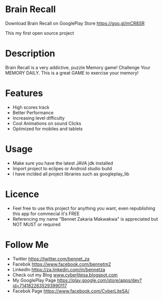 # Brain Recall

Download Brain Recall on GooglePlay Store https://goo.gl/mCR8SR

This my first open source project

# Description


Brain Recall is a very addictive, puzzle Memory game!
Challenge Your MEMORY DAILY.
This is a great GAME to exercise your memory!

	
# Features 

* High scores track
* Better Performance
* Increasing level difficulty
* Cool Animations on sound Clicks
* Optimized for mobiles and tablets


# Usage 

* Make sure you have the latest JAVA jdk installed 
* Import project to eclipes or Android studio build
* I have inclded all project libraries such as googleplay_lib 

# Licence

* Feel free to use this project for anything you want, even republishing this app for commecial it's FREE
* Referencing my name "Bennet Zakaria Makwakwa" is appreciated but NOT MUST or required 

# Follow Me

* Twitter  https://twitter.com/bennet_za
* Facebok  https://www.facebook.com/bennetm2
* LinkedIn https://za.linkedin.com/in/bennetza
* Check out my Blog www.cyberlitesa.blogspot.com
* My GooglePlay Page https://play.google.com/store/apps/dev?id=7141822635293990117
* Facebok Page https://www.facebook.com/CyberLiteSA/
